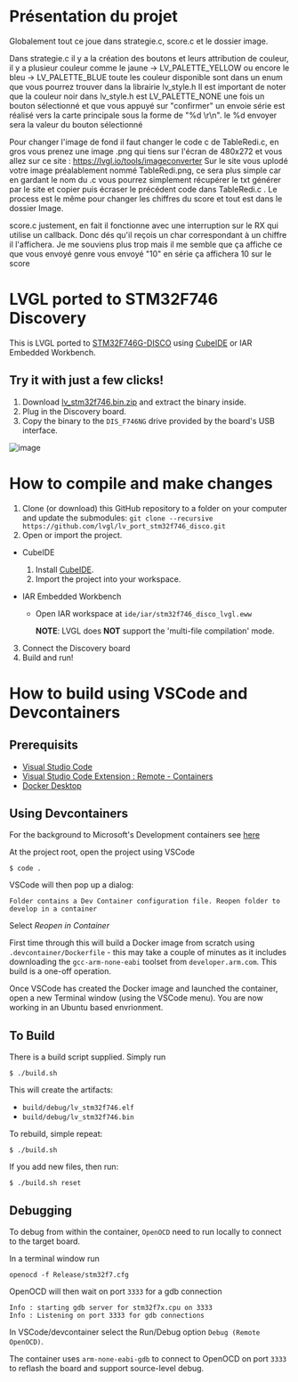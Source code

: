 # Présentation du projet
Globalement tout ce joue dans strategie.c, score.c et le dossier image.

Dans strategie.c il y a la création des boutons et leurs attribution de couleur, il y a plusieur couleur comme le jaune -> LV_PALETTE_YELLOW ou encore le bleu -> LV_PALETTE_BLUE
toute les couleur disponible sont dans un enum que vous pourrez trouver dans la librairie lv_style.h
Il est important de noter que la couleur noir dans lv_style.h est LV_PALETTE_NONE
une fois un bouton sélectionné et que vous appuyé sur "confirmer" un envoie série est réalisé vers la carte principale sous la forme de "%d \r\n".
le %d envoyer sera la valeur du bouton sélectionné

Pour changer l'image de fond il faut changer le code c de TableRedi.c, en gros vous prenez une image .png qui tiens sur l'écran de 480x272 et vous allez sur ce site :
https://lvgl.io/tools/imageconverter
Sur le site vous uplodé votre image préalablement nommé TableRedi.png, ce sera plus simple car en gardant le nom du .c vous pourrez simplement récupérer
le txt générer par le site et copier puis écraser le précédent code dans TableRedi.c . Le process est le même pour changer les chiffres du score et tout est
dans le dossier Image.

score.c justement, en fait il fonctionne avec une interruption sur le RX qui utilise un callback. Donc dés qu'il reçois un char correspondant à un chiffre il l'affichera.
Je me souviens plus trop mais il me semble que ça affiche ce que vous envoyé genre vous envoyé "10" en série ça affichera 10 sur le score


# LVGL ported to STM32F746 Discovery

This is LVGL ported to [STM32F746G-DISCO](https://www.st.com/en/evaluation-tools/32f746gdiscovery.html) using 
[CubeIDE](https://www.st.com/en/development-tools/stm32cubeide.html) or IAR Embedded Workbench.

## Try it with just a few clicks!

1. Download [lv_stm32f746.bin.zip](https://nightly.link/lvgl/lv_port_stm32f746_disco/workflows/stm32_port/master/lv_stm32f746.bin.zip) and extract the binary inside.
2. Plug in the Discovery board.
3. Copy the binary to the `DIS_F746NG` drive provided by the board's USB interface.

![image](https://user-images.githubusercontent.com/42941056/103720909-71ef5400-4f9a-11eb-8d31-0420c5794b52.png)


# How to compile and make changes
1. Clone (or download) this GitHub repository to a folder on your computer and update the submodules:
`git clone --recursive https://github.com/lvgl/lv_port_stm32f746_disco.git`
2. Open or import the project.
  * CubeIDE
    1. Install [CubeIDE](https://www.st.com/en/development-tools/stm32cubeide.html).
    2. Import the project into your workspace.
  * IAR Embedded Workbench

    * Open IAR workspace at `ide/iar/stm32f746_disco_lvgl.eww`

      **NOTE**: LVGL does **NOT** support the 'multi-file compilation' mode.
3. Connect the Discovery board
4. Build and run!

# How to build using VSCode and Devcontainers

## Prerequisits
* [Visual Studio Code](https://code.visualstudio.com/Download)
* [Visual Studio Code Extension : Remote - Containers](https://marketplace.visualstudio.com/items?itemName=ms-vscode-remote.remote-containers) 
* [Docker Desktop](https://docs.docker.com/desktop/)

## Using Devcontainers
For the background to Microsoft's Development containers see [here](https://code.visualstudio.com/docs/remote/containers)

At the project root, open the project using VSCode
```
$ code .
```

VSCode will then pop up a dialog:
```
Folder contains a Dev Container configuration file. Reopen folder to develop in a container
```
Select *Reopen in Container*

First time through this will build a Docker image from scratch using `.devcontainer/Dockerfile` - this may take a couple of minutes as it includes downloading the `gcc-arm-none-eabi` toolset from `developer.arm.com`. This build is a one-off operation.

Once VSCode has created the Docker image and launched the container, open a new Terminal window (using the VSCode menu). You are now working in an Ubuntu based envrionment.

## To Build

There is a build script supplied. Simply run
```
$ ./build.sh
```
This will create the artifacts:

* `build/debug/lv_stm32f746.elf` 
* `build/debug/lv_stm32f746.bin`

To rebuild, simple repeat:
```
$ ./build.sh
```

If you add new files, then run:
```
$ ./build.sh reset
```


## Debugging

To debug from within the container, `OpenOCD` need to run locally to connect to the target board.

In a terminal window run
```
openocd -f Release/stm32f7.cfg
```
OpenOCD will then wait on port `3333` for a gdb connection
```
Info : starting gdb server for stm32f7x.cpu on 3333
Info : Listening on port 3333 for gdb connections
```

In VSCode/devcontainer select the Run/Debug option `Debug (Remote OpenOCD)`. 

The container uses `arm-none-eabi-gdb` to connect to OpenOCD on port `3333` to reflash the board and support source-level debug.

